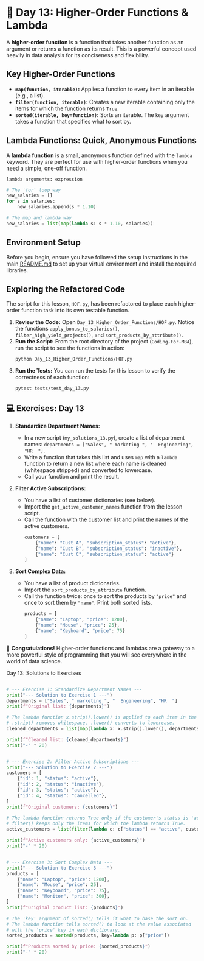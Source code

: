 # 📘 Day 13: Higher-Order Functions & Lambda

A **higher-order function** is a function that takes another function as an argument or returns a function as its result. This is a powerful concept used heavily in data analysis for its conciseness and flexibility.

## Key Higher-Order Functions

- **`map(function, iterable)`:** Applies a function to every item in an iterable (e.g., a list).
- **`filter(function, iterable)`:** Creates a new iterable containing only the items for which the function returns `True`.
- **`sorted(iterable, key=function)`:** Sorts an iterable. The `key` argument takes a function that specifies what to sort by.

## Lambda Functions: Quick, Anonymous Functions

A **lambda function** is a small, anonymous function defined with the `lambda` keyword. They are perfect for use with higher-order functions when you need a simple, one-off function.

`lambda arguments: expression`

```python
# The 'for' loop way
new_salaries = []
for s in salaries:
    new_salaries.append(s * 1.10)

# The map and lambda way
new_salaries = list(map(lambda s: s * 1.10, salaries))
```

## Environment Setup

Before you begin, ensure you have followed the setup instructions in the main [README.md](../../README.md) to set up your virtual environment and install the required libraries.

## Exploring the Refactored Code

The script for this lesson, `HOF.py`, has been refactored to place each higher-order function task into its own testable function.

1. **Review the Code:** Open `Day_13_Higher_Order_Functions/HOF.py`. Notice the functions `apply_bonus_to_salaries()`, `filter_high_yield_projects()`, and `sort_products_by_attribute()`.
1. **Run the Script:** From the root directory of the project (`Coding-For-MBA`), run the script to see the functions in action:
   ```bash
   python Day_13_Higher_Order_Functions/HOF.py
   ```
1. **Run the Tests:** You can run the tests for this lesson to verify the correctness of each function:
   ```bash
   pytest tests/test_day_13.py
   ```

## 💻 Exercises: Day 13

1. **Standardize Department Names:**

   - In a new script (`my_solutions_13.py`), create a list of department names: `departments = ["Sales", " marketing ", "  Engineering", "HR  "]`.
   - Write a function that takes this list and uses `map` with a `lambda` function to return a new list where each name is cleaned (whitespace stripped) and converted to lowercase.
   - Call your function and print the result.

1. **Filter Active Subscriptions:**

   - You have a list of customer dictionaries (see below).
   - Import the `get_active_customer_names` function from the lesson script.
   - Call the function with the customer list and print the names of the active customers.
     ```python
     customers = [
         {"name": "Cust A", "subscription_status": "active"},
         {"name": "Cust B", "subscription_status": "inactive"},
         {"name": "Cust C", "subscription_status": "active"}
     ]
     ```

1. **Sort Complex Data:**

   - You have a list of product dictionaries.
   - Import the `sort_products_by_attribute` function.
   - Call the function twice: once to sort the products by `"price"` and once to sort them by `"name"`. Print both sorted lists.
     ```python
     products = [
         {"name": "Laptop", "price": 1200},
         {"name": "Mouse", "price": 25},
         {"name": "Keyboard", "price": 75}
     ]
     ```

🎉 **Congratulations!** Higher-order functions and lambdas are a gateway to a more powerful style of programming that you will see everywhere in the world of data science.

Day 13: Solutions to Exercises

```python

# --- Exercise 1: Standardize Department Names ---
print("--- Solution to Exercise 1 ---")
departments = ["Sales", " marketing ", "  Engineering", "HR  "]
print(f"Original list: {departments}")

# The lambda function x.strip().lower() is applied to each item in the list.
# .strip() removes whitespace, .lower() converts to lowercase.
cleaned_departments = list(map(lambda x: x.strip().lower(), departments))

print(f"Cleaned list: {cleaned_departments}")
print("-" * 20)


# --- Exercise 2: Filter Active Subscriptions ---
print("--- Solution to Exercise 2 ---")
customers = [
    {"id": 1, "status": "active"},
    {"id": 2, "status": "inactive"},
    {"id": 3, "status": "active"},
    {"id": 4, "status": "cancelled"},
]
print(f"Original customers: {customers}")

# The lambda function returns True only if the customer's status is 'active'.
# filter() keeps only the items for which the lambda returns True.
active_customers = list(filter(lambda c: c["status"] == "active", customers))

print(f"Active customers only: {active_customers}")
print("-" * 20)


# --- Exercise 3: Sort Complex Data ---
print("--- Solution to Exercise 3 ---")
products = [
    {"name": "Laptop", "price": 1200},
    {"name": "Mouse", "price": 25},
    {"name": "Keyboard", "price": 75},
    {"name": "Monitor", "price": 300},
]
print(f"Original product list: {products}")

# The 'key' argument of sorted() tells it what to base the sort on.
# The lambda function tells sorted() to look at the value associated
# with the 'price' key in each dictionary.
sorted_products = sorted(products, key=lambda p: p["price"])

print(f"Products sorted by price: {sorted_products}")
print("-" * 20)

```
